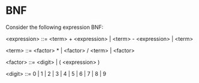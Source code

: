 # BNF

Consider the following expression BNF:

<expression\>  ::=  <term\> + <expression\>  |  <term\> - <expression\>  |  <term\>

<term\>  ::=  <factor\> * <term>  |  <factor\> / <term\>  |  <factor\>

<factor\>  ::=  <digit\>  |  (  <expression\>  )

<digit\>  ::=   0 | 1 | 2 | 3 | 4 | 5 | 6 | 7 | 8 | 9

